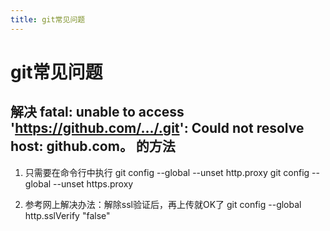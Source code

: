 ```yaml
---
title: git常见问题
---
```


# git常见问题

## 解决 fatal: unable to access 'https://github.com/.../.git': Could not resolve host: github.com。 的方法

1. 只需要在命令行中执行
git config --global --unset http.proxy 
git config --global --unset https.proxy

2. 参考网上解决办法：解除ssl验证后，再上传就OK了
git config --global http.sslVerify "false"


